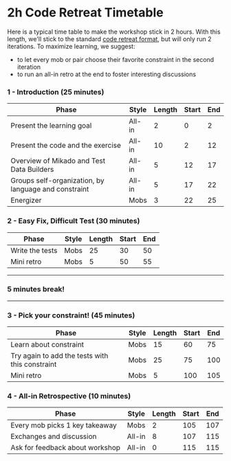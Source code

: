 # 2h Code Retreat Timetable

Here is a typical time table to make the workshop stick in 2 hours. With this length, we'll stick to the standard [code retreat format](https://www.coderetreat.org/getting-started/), but will only run 2 iterations. To maximize learning, we suggest:

* to let every mob or pair choose their favorite constraint in the second iteration
* to run an all-in retro at the end to foster interesting discussions

### 1 - Introduction (25 minutes)

| Phase | Style | Length | Start | End |
|-------|-------|--------|-------|-----|
| Present the learning goal | All-in | 2 | 0 | 2 |
| Present the code and the exercise | All-in | 10 | 2 | 12 |
| Overview of Mikado and Test Data Builders | All-in | 5 | 12 | 17 |
| Groups self-organization, by language and constraint | All-in | 5 | 17 | 22 |
| Energizer | Mobs | 3 | 22 | 25 |
	
### 2 - Easy Fix, Difficult Test (30 minutes)

| Phase | Style | Length | Start | End |
|-------|-------|--------|-------|-----|
| Write the tests | Mobs | 25 | 30 | 50 |
| Mini retro | Mobs | 5 | 50 | 55 |

----

### 5 minutes break!

----
	
### 3 - Pick your constraint! (45 minutes)

| Phase | Style | Length | Start | End |
|-------|-------|--------|-------|-----|
| Learn about constraint | Mobs | 15 | 60 | 75 |
| Try again to add the tests with this constraint | Mobs | 25 | 75 | 100 |
| Mini retro | Mobs | 5 | 100 | 105 |
	
### 4 - All-in Retrospective (10 minutes)

| Phase | Style | Length | Start | End |
|-------|-------|--------|-------|-----|
| Every mob picks 1 key takeaway | Mobs | 2 | 105 | 107 |
| Exchanges and discussion | All-in | 8 | 107 | 115 |
| Ask for feedback about workshop | All-in | 0 | 115 | 115 |